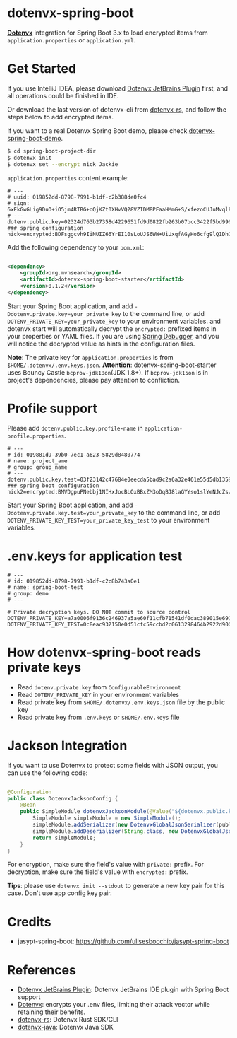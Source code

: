 dotenvx-spring-boot
=======================

**[Dotenvx](https://dotenvx.com)** integration for Spring Boot 3.x to load encrypted items from `application.properties`
or `application.yml`.

# Get Started

If you use IntelliJ IDEA, please download [Dotenvx JetBrains Plugin](https://plugins.jetbrains.com/plugin/28148-dotenvx)
first, and all operations could be finished in IDE.

Or download the last version of dotenvx-cli from [dotenvx-rs](https://github.com/linux-china/dotenvx-rs),
and follow the steps below to add encrypted items.

If you want to a real Dotenvx Spring Boot demo, please
check [dotenvx-spring-boot-demo](https://github.com/linux-china/dotenvx-boot-demo).

```bash
$ cd spring-boot-project-dir
$ dotenvx init
$ dotenvx set --encrypt nick Jackie
```

`application.properties` content example:

```properties
# ---
# uuid: 019852dd-8798-7991-b1df-c2b388de0fc4
# sign: 6xEkGwGLig9DuO+iO5jm4RTBG+oQjKZt0XHvVQ28VZIDM8PFaaHMmG+S/xfezoCUJuMvqlFFNOokCg4WIkBWsg==
# ---
dotenv.public.key=02324d763b27358d4229651fd9d0822fb263b07bcc3422f5bd9968cafc194011ff
### spring configuration
nick=encrypted:BDFsggcvh9IiNUIZ66YrEI10sLoUJS6WW+UiUxqfAGyHo6cfg9lQ1DhOy9z18F50aRicFHZ7dXH7CagfhonUnZA5W+l1xldVBzv4b8OJN05qih2PHIcY01spqx6RYrgg76pUsuv2eA==
```

Add the following dependency to your `pom.xml`:

```xml

<dependency>
    <groupId>org.mvnsearch</groupId>
    <artifactId>dotenvx-spring-boot-starter</artifactId>
    <version>0.1.2</version>
</dependency>
```

Start your Spring Boot application, and add `-Ddotenv.private.key=your_private_key` to the command line,
or add `DOTENV_PRIVATE_KEY=your_private_key` to your environment variables.
and dotenvx start will automatically decrypt the `encrypted:` prefixed items in your properties or YAML files.
If you are using [Spring Debugger](https://www.jetbrains.com/help/idea/spring-debugger.html),
and you will notice the decrypted value as hints in the configuration files.

**Note**: The private key for `application.properties` is from `$HOME/.dotenvx/.env.keys.json`.
**Attention**: dotenvx-spring-boot-starter uses Bouncy Castle `bcprov-jdk18on`(JDK 1.8+).
If `bcprov-jdk15on` is in project's dependencies, please pay attention to confliction.

# Profile support

Please add `dotenv.public.key.profile-name` in `application-profile.properties`.

```
# ---
# id: 019881d9-39b0-7ec1-a623-5829d8480774
# name: project_ame
# group: group_name
# ---
dotenv.public.key.test=03f23142c47684e0eecda5bad9c2a6a32e461e55d5db1359948aee9e169d5aed4d
### spring boot configuration
nick2=encrypted:BMVDgpuPNebbj1NIHxJocBLOxBBxZM3oDqBJ8laGYYso1slYeNJcZs/7Qy1NKDsO+SPmnUd5UDV/LfEEctiyr2I81IGQfuuE8iZwVgqGq12KCa7CouLWH6cm/NRyzSr9PuqVtGdmfAk=
```

Start your Spring Boot application, and add `-Ddotenv.private.key.test=your_private_key` to the command line,
or add `DOTENV_PRIVATE_KEY_TEST=your_private_key_test` to your environment variables.

# .env.keys for application test

```
# ---
# id: 019852dd-8798-7991-b1df-c2c8b743a0e1
# name: spring-boot-test
# group: demo
# ---

# Private decryption keys. DO NOT commit to source control
DOTENV_PRIVATE_KEY=a7a0006f9136c246937a5ae60f11cfb71541df0dac389015e6916b3ebbe170cd
DOTENV_PRIVATE_KEY_TEST=0c8eac932150e0d51cfc59ccbd2c0613298464b2922d900b96511cf7239b7aa5
```

# How dotenvx-spring-boot reads private keys

- Read `dotenv.private.key` from `ConfigurableEnvironment`
- Read `DOTENV_PRIVATE_KEY` in your environment variables
- Read private key from `$HOME/.dotenvx/.env.keys.json` file by the public key
- Read private key from `.env.keys` or `$HOME/.env.keys` file

# Jackson Integration

If you want to use Dotenvx to protect some fields with JSON output, you can use the following code:

```java

@Configuration
public class DotenvxJacksonConfig {
    @Bean
    public SimpleModule dotenvxJacksonModule(@Value("${dotenvx.public.key}") String publicKey, @Value("${dotenvx.private.key}") String privateKey) {
        SimpleModule simpleModule = new SimpleModule();
        simpleModule.addSerializer(new DotenvxGlobalJsonSerializer(publicKey));
        simpleModule.addDeserializer(String.class, new DotenvxGlobalJsonDeserializer(privateKey));
        return simpleModule;
    }
}
```

For encryption, make sure the field's value with `private:` prefix.
For decryption, make sure the field's value with `encrypted:` prefix.

**Tips**: please use `dotenvx init --stdout` to generate a new key pair for this case. Don't use app config key pair.

# Credits

* jasypt-spring-boot: https://github.com/ulisesbocchio/jasypt-spring-boot

# References

* [Dotenvx JetBrains Plugin](https://plugins.jetbrains.com/plugin/28148-dotenvx/): Dotenvx JetBrains IDE plugin with
  Spring Boot support
* [Dotenvx](https://dotenvx.com/): encrypts your .env files, limiting their attack vector while retaining their
  benefits.
* [dotenvx-rs](https://github.com/linux-china/dotenvx-rs): Dotenvx Rust SDK/CLI
* [dotenvx-java](https://github.com/linux-china/dotenvx-java): Dotenvx Java SDK
